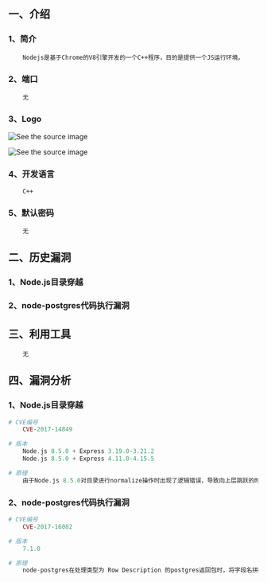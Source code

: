 ## 一、介绍

### 1、简介

```
	Nodejs是基于Chrome的V8引擎开发的一个C++程序，目的是提供一个JS运行环境。
```

### 2、端口

```
	无
```

### 3、Logo

![See the source image](https://th.bing.com/th/id/R.c3315bc0ba17f85d6784fce416139e4f?rik=y8afSszmUyyekw&pid=ImgRaw&r=0)

![See the source image](https://th.bing.com/th/id/R.c502658a509d27b53679b3ef73c0d82f?rik=dFP%2b9LyCq64MMg&pid=ImgRaw&r=0)

### 4、开发语言

```
	C++
```

### 5、默认密码

```
	无
```



## 二、历史漏洞

### 1、Node.js目录穿越

### 2、node-postgres代码执行漏洞



## 三、利用工具

```
	无
```



## 四、漏洞分析

### 1、Node.js目录穿越

```php
# CVE编号
	CVE-2017-14849
```

```php
# 版本
	Node.js 8.5.0 + Express 3.19.0-3.21.2
	Node.js 8.5.0 + Express 4.11.0-4.15.5
```

```php
# 原理
	由于Node.js 8.5.0对目录进行normalize操作时出现了逻辑错误，导致向上层跳跃的时候（如../../../../../../etc/passwd），在中间位置增加foo/../（如../../../foo/../../../../etc/passwd），即可使normalize返回/etc/passwd，但实际上正确结果应该使../../../../../../etc/passwd。
```

### 2、node-postgres代码执行漏洞

```php
# CVE编号
	CVE-2017-16082
```

```php
# 版本
	7.1.0
```

```php
# 原理
	node-postgres在处理类型为 Row Description 的postgres返回包时，将字段名拼接到代码中。由于没有进行合理转义，导致一个特殊构造的字段名可逃逸出代码单引号限制，造成代码执行漏洞。
```

